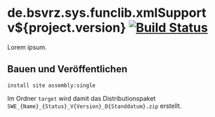 de.bsvrz.sys.funclib.xmlSupport v${project.version} [![Build Status](https://travis-ci.org/datenverteiler/de.bsvrz.sys.funclib.xmlSupport.svg?branch=master)](https://travis-ci.org/datenverteiler/de.bsvrz.sys.funclib.xmlSupport)
======================================

Lorem ipsum.


Bauen und Veröffentlichen
-------------------------

    install site assembly:single

Im Ordner `target` wird damit das Distributionspaket
`SWE_{Name}_{Status}_V{Version}_D{Standdatum}.zip` erstellt.
